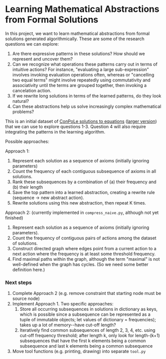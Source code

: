# Learning Mathematical Abstractions from Formal Solutions

In this project, we want to learn mathematical abstractions from formal solutions generated algorithmically. These are some of the research questions we can explore:

1. Are there expressive patterns in these solutions? How should we represent and uncover them?
2. Can we recognize what operations these patterns carry out in terms of intuitive actions? For instance, "evaluating a large sub-expression" involves invoking evaluation operations often, whereas or "cancelling two equal terms" might involve repeatedly using commutativity and associativity until the terms are grouped together, then invoking a cancelation action.
3. If we rewrite long solutions in terms of the learned patterns, do they look natural?
4. Can these abstractions help us solve increasingly complex mathematical problems?

This is an initial dataset of [ConPoLe solutions to equations](https://drive.google.com/file/d/1-5SPDOIrxQ7jpC34sVOTbDfKVxRAJPxY/view?usp=sharing) ([larger version](https://drive.google.com/file/d/11M5ceRy7n3pnX2ORwWXE0uNdgLziSVMm/view?usp=sharing))
that we can use to explore questions 1-3. Question 4 will also require integrating the patterns in the learning algorithm.

Possible approaches:

Approach 1:
1. Represent each solution as a sequence of axioms (initially ignoring parameters)
2. Count the frequency of each contiguous subsequence of axioms in all solutions.
3. Rank these subsequences by a combination of (a) their frequency and (b) their length
4. Save the top pattern into a learned abstraction, creating a rewrite rule (sequence -> new abstract action).
5. Rewrite solutions using this new abstraction, then repeat K times.

Approach 2: (currently implemented in `compress_naive.py`, although not yet finished)
1. Represent each solution as a sequence of axioms (initially ignoring parameters).
2. Count the frequency of contiguous pairs of actions among the dataset of solutions.
3. Construct directed graph where edges point from a current action to a next action where the frequency is at least some threshold frequency.
4. Find maximal paths within the graph, although the term "maximal" is not well-defined when the graph has cycles. (So we need some better definition here.)

### Next steps

1. Complete Approach 2 (e.g. remove constraint that starting node must be source node)
2. Implement Approach 1. Two specific approaches:
    1. Store all occurring subsequences in solutions in dictionary as keys, which is possible since a subsequence can be represented as a tuple of immutable objects; let values of dictionary = frequencies); takes up a lot of memory--have cut-off length?
    2. Iteratively find common subsequences of length 2, 3, 4, etc. using cut-off frequency threshold; after length k, only look for length-(k+1) subsequences that have the first k elements being a common subsequence and last k elements being a common subsequence
3. Move tool functions (e.g. printing, drawing) into separate `tool.py`